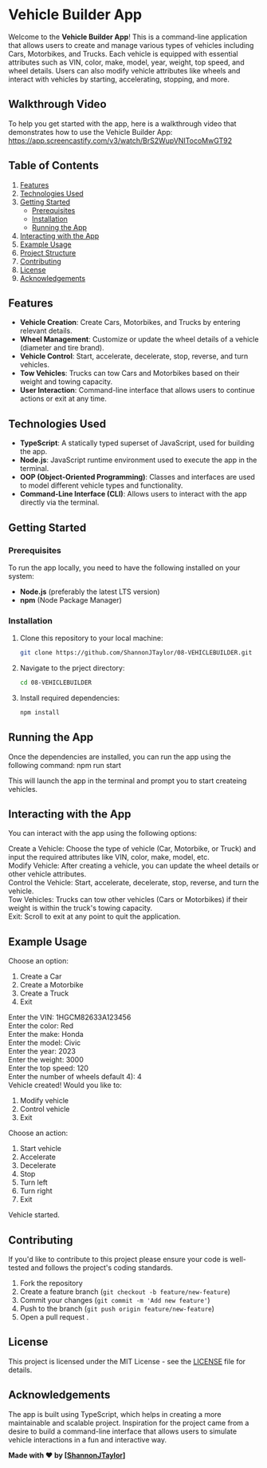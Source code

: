 # Vehicle Builder App

Welcome to the **Vehicle Builder App**! This is a command-line application that allows users to create and manage various types of vehicles including Cars, Motorbikes, and Trucks. Each vehicle is equipped with essential attributes such as VIN, color, make, model, year, weight, top speed, and wheel details. Users can also modify vehicle attributes like wheels and interact with vehicles by starting, accelerating, stopping, and more.

## Walkthrough Video

To help you get started with the app, here is a walkthrough video that demonstrates how to use the Vehicle Builder App:
https://app.screencastify.com/v3/watch/BrS2WupVNITocoMwGT92


## Table of Contents

1. [Features](#features)
2. [Technologies Used](#technologies-used)
3. [Getting Started](#getting-started)
   - [Prerequisites](#prerequisites)
   - [Installation](#installation)
   - [Running the App](#running-the-app)
4. [Interacting with the App](#interacting-with-the-app)
5. [Example Usage](#example-usage)
6. [Project Structure](#project-structure)
7. [Contributing](#contributing)
8. [License](#license)
9. [Acknowledgements](#acknowledgements)

## Features

- **Vehicle Creation**: Create Cars, Motorbikes, and Trucks by entering relevant details.
- **Wheel Management**: Customize or update the wheel details of a vehicle (diameter and tire brand).
- **Vehicle Control**: Start, accelerate, decelerate, stop, reverse, and turn vehicles.
- **Tow Vehicles**: Trucks can tow Cars and Motorbikes based on their weight and towing capacity.
- **User Interaction**: Command-line interface that allows users to continue actions or exit at any time.

## Technologies Used

- **TypeScript**: A statically typed superset of JavaScript, used for building the app.
- **Node.js**: JavaScript runtime environment used to execute the app in the terminal.
- **OOP (Object-Oriented Programming)**: Classes and interfaces are used to model different vehicle types and functionality.
- **Command-Line Interface (CLI)**: Allows users to interact with the app directly via the terminal.

## Getting Started

### Prerequisites

To run the app locally, you need to have the following installed on your system:

- **Node.js** (preferably the latest LTS version)
- **npm** (Node Package Manager)

### Installation

1. Clone this repository to your local machine:
   ```bash
   git clone https://github.com/ShannonJTaylor/08-VEHICLEBUILDER.git

2. Navigate to the prject directory:
   ```bash
   cd 08-VEHICLEBUILDER

3. Install required dependencies:
   ```bash
   npm install

## Running the App

Once the dependencies are installed, you can run the app using the following command:
npm run start

This will launch the app in the terminal and prompt you to start createing vehicles.

## Interacting with the App

You can interact with the app using the following options:

Create a Vehicle: Choose the type of vehicle (Car, Motorbike, or Truck) and input the required attributes like VIN, color, make, model, etc.  
Modify Vehicle: After creating a vehicle, you can update the wheel details or other vehicle attributes.  
Control the Vehicle: Start, accelerate, decelerate, stop, reverse, and turn the vehicle.  
Tow Vehicles: Trucks can tow other vehicles (Cars or Motorbikes) if their weight is within the truck's towing capacity.  
Exit: Scroll to exit at any point to quit the application.

## Example Usage

Choose an option:  
1. Create a Car  
2. Create a Motorbike  
3. Create a Truck  
4. Exit


Enter the VIN: 1HGCM82633A123456  
Enter the color: Red  
Enter the make: Honda  
Enter the model: Civic  
Enter the year: 2023  
Enter the weight: 3000  
Enter the top speed: 120  
Enter the number of wheels default 4): 4  
Vehicle created! Would you like to:
1. Modify vehicle
2. Control vehicle
3. Exit


Choose an action:
1. Start vehicle
2. Accelerate
3. Decelerate
4. Stop
5. Turn left
6. Turn right
7. Exit


Vehicle started.

## Contributing

If you'd like to contribute to this project please ensure your code is well-tested and follows the project's coding standards.
1. Fork the repository
2. Create a feature branch (`git checkout -b feature/new-feature`)
3. Commit your changes (`git commit -m 'Add new feature'`)
4. Push to the branch (`git push origin feature/new-feature`)
5. Open a pull request
.

## License
This project is licensed under the MIT License - see the [LICENSE](LICENSE) file for details.

## Acknowledgements
The app is built using TypeScript, which helps in creating a more maintainable and scalable project.
Inspiration for the project came from a desire to build a command-line interface that allows users to simulate vehicle interactions in a fun and interactive way.

**Made with ❤️ by [[ShannonJTaylor](https://github.com/ShannonJTaylor)]**






